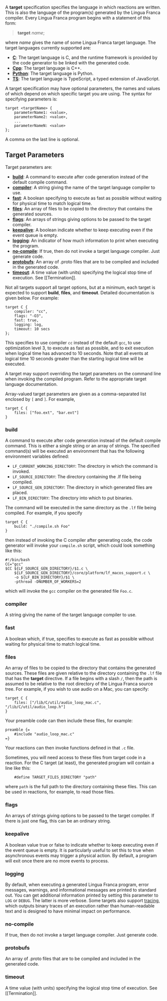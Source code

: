 A **target** specification specifies the language in which reactions are written. This is also the language of the program(s) generated by the Lingua Franca compiler. Every Lingua Franca program begins with a statement of this form:

> **target** *name*;

where *name* gives the name of some Lingua Franca target language. The target languages currently supported are:

- [**C**](writing-reactors-in-c): The target language is C, and the runtime framework is provided by the code generator to be linked with the generated code.
- [**Cpp**](Writing-Reactors-in-C＋＋): The target language is C++.
- [**Python**](Writing-Reactors-in-Python): The target language is Python.
- [**TS**](Writing-Reactors-in-TypeScript): The target language is TypeScript, a typed extension of JavaScript.

A target specification may have optional parameters, the names and values of which depend on which specific target you are using.  The syntax for specifying parameters is:

```
target <targetName> {
    parameterName1: <value>,
    parameterName2: <value>,
    ...
    parameterNameN: <value>
};
```
A comma on the last line is optional.

## Target Parameters

Target parameters are:

- [**build**](#build): A command to execute after code generation instead of the default compile command.
- [**compiler**](#compiler):  A string giving the name of the target language compiler to use.
- [**fast**](#fast): A boolean specifying to execute as fast as possible without waiting for physical time to match logical time.
- [**files**](#files): An array of files to be copied to the directory that contains the generated sources.
- [**flags**](#flags): An arrays of strings giving options to be passed to the target compiler.
- [**keepalive**](#keepalive): A boolean indicate whether to keep executing even if the event queue is empty.
- [**logging**](#logging): An indicator of how much information to print when executing the program.
- [**no-compile**](#no-compile): If true, then do not invoke a target language compiler. Just generate code.
- [**protobufs**](#protobufs): An array of .proto files that are to be compiled and included in the generated code.
- [**timeout**](#timeout): A time value (with units) specifying the logical stop time of execution. See [[Termination]].

Not all targets support all target options, but at a minimum, each target is expected to support **build**, **files**, and **timeout**.
Detailed documentation is given below. 
For example:
```
target C {
    compiler: "cc",
    flags: "-O3",
    fast: true,
    logging: log,
    timeout: 10 secs
};
```
This specifies to use compiler `cc` instead of the default `gcc`, to use optimization level 3, to execute as fast as possible, and to exit execution when logical time has advanced to 10 seconds. Note that all events at logical time 10 seconds greater than the starting logical time will be executed.

A target may support overriding the target parameters on the command line when invoking the compiled program. Refer to the appropriate target language documentation.

Array-valued target parameters are given as a comma-separated list enclosed by `[` and `]`. For example,
```
target C {
    files: ["foo.ext", "bar.ext"]
}
```

### build

A command to execute after code generation instead of the default compile command.  This is either a single string or an array of strings. The specified command(s) will be executed an environment that has the following environment variables defined:

* `LF_CURRENT_WORKING_DIRECTORY`: The directory in which the command is invoked.
* `LF_SOURCE_DIRECTORY`: The directory containing the .lf file being compiled.
* `LF_SOURCE_GEN_DIRECTORY`: The directory in which generated files are placed.
* `LF_BIN_DIRECTORY`: The directory into which to put binaries.

The command will be executed in the same directory as the `.lf` file being compiled. For example, if you specify
```
target C {
    build: "./compile.sh Foo"
}
```
then instead of invoking the C compiler after generating code, the code generator will invoke your `compile.sh` script, which could look something like this:
```
#!/bin/bash
CC="gcc"
$CC ${LF_SOURCE_GEN_DIRECTORY}/$1.c \
    ${LF_SOURCE_GEN_DIRECTORY}/core/platform/lf_macos_support.c \
    -o ${LF_BIN_DIRECTORY}/$1 \
    -pthread -DNUMBER_OF_WORKERS=2
```
which will invoke the `gcc` compiler on the generated file `Foo.c`.

### compiler

A string giving the name of the target language compiler to use.

### fast

A boolean which, if true, specifies to execute as fast as possible without waiting for physical time to match logical time.

### files

An array of files to be copied to the directory that contains the generated sources. These files are given relative to the directory containing the `.lf` file that has the **target** directive. If a file begins with a slash `/`, then the path is assumed to be relative to the root directory of the Lingua Franca source tree.  For example, if you wish to use audio on a Mac, you can specify:
```
target C {
    files: ["/lib/C/util/audio_loop_mac.c", "/lib/C/util/audio_loop.h"]
}
```
Your preamble code can then include these files, for example:
```
preamble {= 
    #include "audio_loop_mac.c"
=}
```
Your reactions can then invoke functions defined in that `.c` file.

Sometimes, you will need access to these files from target code in a reaction. For the C target (at least), the generated program will contain a line like this:
```
    #define TARGET_FILES_DIRECTORY "path"
```
where `path` is the full path to the directory containing these files. This can be used in reactions, for example, to read those files.

### flags

An arrays of strings giving options to be passed to the target compiler. If there is just one flag, this can be an ordinary string.

### keepalive

A boolean value true or false to indicate whether to keep executing even if the event queue is empty. It is particularly useful to set this to true when asynchronous events may trigger a physical action. By default, a program will exit once there are no more events to process.

### logging

By default, when executing a generated Lingua Franca program, error messages, warnings, and informational messages are printed to standard out. You can get additional information printed by setting this parameter to `LOG` or `DEBUG`. The latter is more verbose. Some targets also support [tracing](Tracing), which outputs binary traces of an execution rather than human-readable text and is designed to have minimal impact on performance.

### no-compile

If true, then do not invoke a target language compiler. Just generate code.

### protobufs

An array of .proto files that are to be compiled and included in the generated code.

### timeout

A time value (with units) specifying the logical stop time of execution. See [[Termination]].
